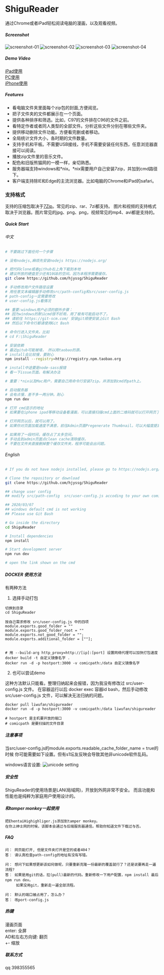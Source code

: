 # ShiguReader

通过Chrome或者iPad轻松阅读电脑的漫画，以及观看视频。

##### Screenshot

![screenshot-01](screenshot/01.png)
![screenshot-02](screenshot/02.png)
![screenshot-03](screenshot/03.png)
![screenshot-04](screenshot/04.png)

##### Demo Video
[iPad使用](https://www.bilibili.com/video/BV1Mt4y1m7qU)  
[PC使用](https://www.bilibili.com/video/BV1t64y1u729/)   
[iPhone使用](https://www.bilibili.com/video/BV1xt4y1U73L/)     

##### Features

* 看电脑文件夹里面每个zip包的封面,方便阅览。
* 把子文件夹的文件都展示在一个页面。
* 提供各种排序和筛选。比如，C97的文件排在C96的文件之前。
* 看特定作者或者同人类型的全部文件。分析这些文件分别在哪些文件夹。
* 提供移动删除文件功能。方便看完删或者移动。
* 全局统计文件大小，各时期的文件数量。
* 支持手机和平板。不需要USB接线，手机不需要安装任何东西，任意浏览器直接可以阅读。
* 播放zip文件里的音乐文件。
* 配色和旧版熊猫网的一模一样，亲切熟悉。
* 服务器端支持windows和*nix。*nix需要用户自己安装7zip，并加到cmd路径下。
* 客户端支持除IE和Edge的主流浏览器。比如电脑的Chrome和iPad的safari。


### 支持格式

支持的压缩包取决于[7Zip](https://www.7-zip.org/)。常见的zip、rar、7zi都支持。
图片和视频的支持格式取决于浏览器。图片常见的jpg、png、png，视频常见的mp4、avi都是支持的。


##### Quick Start

###### 中文

```bash
# 不要跳过下面任何一个步骤

# 没有nodejs,麻烦先安装nodejs https://nodejs.org/

# 把代码clone或者github右上角下载到本地
# 建议所放的硬盘至少还有10GB的空间。因为本程序需要缓存。
git clone https://github.com/hjyssg/ShiguReader

# 手动修改用户文件路径设置
# 用任意文本编辑器手动修改src/path-config和src/user-config.js
# path-config一定需要修改
# user-config.js看情况

## 重要:windows用户必须的额外步骤：
## 因为windows的默认cmd很不好用，用了极有可能启动不了。
## 请前往 https://git-scm.com/ 安装git顺便安装上Git Bash 
## 然后以下命令行都请使用Git Bash 

# 命令行进入文件夹。比如
# cd F:\ShiguReader

# 安装依赖
# 最近gitub可能被墙， 所以用taobao的源。
# install会比较慢，要耐心
npm install --registry=http://registry.npm.taobao.org

# install中途要是node-sass报错
# 看一下issue页面。有解决办法

# 重要：*nix以及Mac用户，需要自己用命令行安装7zip。并添加到cmd的path上。

# 启动服务器
# 会有点慢，差不多一两分钟。耐心
npm run dev

# 打开 cmd显示的地址
# 如果要在iphone ipad等移动设备看漫画，可以直接扫描cmd上面的二维码就可以打开网页了

# 打开网页以后，就可以用了。
# 如果你对页面加载速度不满意，前往Admin页面Pregenerate Thumbnail。可以大幅度提高页面加载速度。

# 如果用了一段时间，缓存占了太多空间。
# 手动去到admin页面点clean cache清除缓存。
# 不要在文件夹直接删掉整个缓存文件夹，程序可能会出问题。
```

###### English

```bash
# If you do not have nodejs installed, please go to https://nodejs.org/

# Clone the repository or download
git clone https://github.com/hjyssg/ShiguReader

## change user config
## modify src/path-config  src/user-config.js accoding to your own comic files location

## 2020/03/07
## windows default cmd is not working
## Please use Git Bash 

# Go inside the directory
cd ShiguReader

# Install dependencies
npm install

# Start development server
npm run dev

# open the link shown on the cmd
```
##### DOCKER 使用方法
有两种方法
1. 选择手动打包

```
切换到目录
cd ShiguReader

按自己需求修改 src/user-config.js 中的四项
module.exports.good_folder = ""
module.exports.good_folder_root = ""
module.exports.not_good_folder = "";
module.exports.additional_folder = [""];


# 用 --build-arg http_proxy=http://[ip]:[port] 设置网络代理可以加快打包速度
docker build -t 自定义镜像名字 .
docker run -d -p hostport:3000 -v comicpath:/data 自定义镜像名字

```
2. 也可以尝试demo

这种方法默认只能看。整理归纳起来会报错，因为我没有修改过 src/user-config.js 文件。
在容器运行以后 docker exec 容器id bash，然后手动修改 src/user-config.js 文件，可以解决无法归纳的问题。

```
docker pull liwufan/shigureader
docker run -d -p hostport:3000 -v comicpath:/data liwufan/shigureader

# hostport 是主机要开放的端口
# comicpath 是要扫描的文件目录
```
##### 注意事项
当src/user-config.js的module.exports.readable_cache_folder_name = true的时候
你可能需要如下设置。但有s1坛友反映会导致其他非unicode软件乱码。

windows语言设置:
![unicode setting](screenshot/unicode-setting.png)

##### 安全性
ShiguReader的使用场景是LAN(局域网)，开放到外网非常不安全。
而且功能和性能也是纯粹为家庭用户使用设计的。

##### 和tamper monkey一起使用
    把EhentaiHighighliger.js添加到tamper monkey。
    在你上绅士网的时候，该脚本会通过与后端服务器通信。帮助你知道文件下载过与否。

##### FAQ
    问： 网页能打开, 但是文件夹打开是空的或者404？
    答： 请认真检查path-config的地址有没有写错。

    问： 想问下如果想更新该如何做呢，只要重新克隆一份最新的覆盖就行了？还是说要再走一遍流程?   
    答： 如果是用git的话，拉(pull)最新的代码。重新修改一下用户配置，npm install 最后npm run dev。
         如果没用git，重新走一遍全部流程。  

    问： 默认的端口被占用了，怎么办？
    答： 改port-config.js

##### 热键
漫画页面  
enter: 全屏  
AD和左右方向键: 翻页  
+- 缩放  

##### 联系方式
qq 398355565

